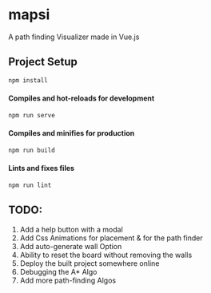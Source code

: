 # mapsi
A path finding Visualizer made in Vue.js

## Project Setup
```bash
npm install
```

#### Compiles and hot-reloads for development
```bash
npm run serve
```

#### Compiles and minifies for production
```bash
npm run build
```

#### Lints and fixes files
```bash
npm run lint
```


## TODO:
1. Add a help button with a modal
2. Add Css Animations for placement & for the path finder
3. Add auto-generate wall Option
4. Ability to reset the board without removing the walls
5. Deploy the built project somewhere online
6. Debugging the A\* Algo
7. Add more path-finding Algos



